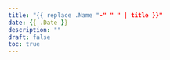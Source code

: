 ```yaml
---
title: "{{ replace .Name "-" " " | title }}"
date: {{ .Date }}
description: ""
draft: false
toc: true
---
```


